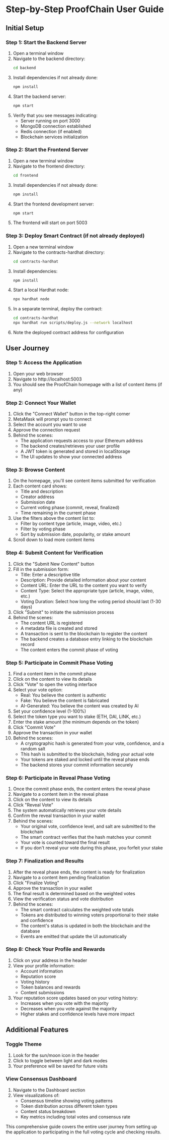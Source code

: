 
# Step-by-Step ProofChain User Guide

## Initial Setup

### Step 1: Start the Backend Server
1. Open a terminal window
2. Navigate to the backend directory:
   ```bash
   cd backend
   ```
3. Install dependencies if not already done:
   ```bash
   npm install
   ```
4. Start the backend server:
   ```bash
   npm start
   ```
5. Verify that you see messages indicating:
   - Server running on port 3000
   - MongoDB connection established
   - Redis connection (if enabled)
   - Blockchain services initialization

### Step 2: Start the Frontend Server
1. Open a new terminal window
2. Navigate to the frontend directory:
   ```bash
   cd frontend
   ```
3. Install dependencies if not already done:
   ```bash
   npm install
   ```
4. Start the frontend development server:
   ```bash
   npm start
   ```
5. The frontend will start on port 5003

### Step 3: Deploy Smart Contract (if not already deployed)
1. Open a new terminal window
2. Navigate to the contracts-hardhat directory:
   ```bash
   cd contracts-hardhat
   ```
3. Install dependencies:
   ```bash
   npm install
   ```
4. Start a local Hardhat node:
   ```bash
   npx hardhat node
   ```
5. In a separate terminal, deploy the contract:
   ```bash
   cd contracts-hardhat
   npx hardhat run scripts/deploy.js --network localhost
   ```
6. Note the deployed contract address for configuration

## User Journey

### Step 1: Access the Application
1. Open your web browser
2. Navigate to http://localhost:5003
3. You should see the ProofChain homepage with a list of content items (if any)

### Step 2: Connect Your Wallet
1. Click the "Connect Wallet" button in the top-right corner
2. MetaMask will prompt you to connect
3. Select the account you want to use
4. Approve the connection request
5. Behind the scenes:
   - The application requests access to your Ethereum address
   - The backend creates/retrieves your user profile
   - A JWT token is generated and stored in localStorage
   - The UI updates to show your connected address

### Step 3: Browse Content
1. On the homepage, you'll see content items submitted for verification
2. Each content card shows:
   - Title and description
   - Creator address
   - Submission date
   - Current voting phase (commit, reveal, finalized)
   - Time remaining in the current phase
3. Use the filters above the content list to:
   - Filter by content type (article, image, video, etc.)
   - Filter by voting phase
   - Sort by submission date, popularity, or stake amount
4. Scroll down to load more content items

### Step 4: Submit Content for Verification
1. Click the "Submit New Content" button
2. Fill in the submission form:
   - Title: Enter a descriptive title
   - Description: Provide detailed information about your content
   - Content URL: Enter the URL to the content you want to verify
   - Content Type: Select the appropriate type (article, image, video, etc.)
   - Voting Duration: Select how long the voting period should last (1-30 days)
3. Click "Submit" to initiate the submission process
4. Behind the scenes:
   - The content URL is registered
   - A metadata file is created and stored
   - A transaction is sent to the blockchain to register the content
   - The backend creates a database entry linking to the blockchain record
   - The content enters the commit phase of voting

### Step 5: Participate in Commit Phase Voting
1. Find a content item in the commit phase
2. Click on the content to view its details
3. Click "Vote" to open the voting interface
4. Select your vote option:
   - Real: You believe the content is authentic
   - Fake: You believe the content is fabricated
   - AI-Generated: You believe the content was created by AI
5. Set your confidence level (1-100%)
6. Select the token type you want to stake (ETH, DAI, LINK, etc.)
7. Enter the stake amount (the minimum depends on the token)
8. Click "Commit Vote"
9. Approve the transaction in your wallet
10. Behind the scenes:
    - A cryptographic hash is generated from your vote, confidence, and a random salt
    - This hash is submitted to the blockchain, hiding your actual vote
    - Your tokens are staked and locked until the reveal phase ends
    - The backend stores your commit information securely

### Step 6: Participate in Reveal Phase Voting
1. Once the commit phase ends, the content enters the reveal phase
2. Navigate to a content item in the reveal phase
3. Click on the content to view its details
4. Click "Reveal Vote"
5. The system automatically retrieves your vote details
6. Confirm the reveal transaction in your wallet
7. Behind the scenes:
    - Your original vote, confidence level, and salt are submitted to the blockchain
    - The smart contract verifies that the hash matches your commit
    - Your vote is counted toward the final result
    - If you don't reveal your vote during this phase, you forfeit your stake

### Step 7: Finalization and Results
1. After the reveal phase ends, the content is ready for finalization
2. Navigate to a content item pending finalization
3. Click "Finalize Voting"
4. Approve the transaction in your wallet
5. The final result is determined based on the weighted votes
6. View the verification status and vote distribution
7. Behind the scenes:
    - The smart contract calculates the weighted vote totals
    - Tokens are distributed to winning voters proportional to their stake and confidence
    - The content's status is updated in both the blockchain and the database
    - Events are emitted that update the UI automatically

### Step 8: Check Your Profile and Rewards
1. Click on your address in the header
2. View your profile information:
   - Account information
   - Reputation score
   - Voting history
   - Token balances and rewards
   - Content submissions
3. Your reputation score updates based on your voting history:
   - Increases when you vote with the majority
   - Decreases when you vote against the majority
   - Higher stakes and confidence levels have more impact

## Additional Features

### Toggle Theme
1. Look for the sun/moon icon in the header
2. Click to toggle between light and dark modes
3. Your preference will be saved for future visits

### View Consensus Dashboard
1. Navigate to the Dashboard section
2. View visualizations of:
   - Consensus timeline showing voting patterns
   - Token distribution across different token types
   - Content status breakdown
   - Key metrics including total votes and consensus rate

This comprehensive guide covers the entire user journey from setting up the application to participating in the full voting cycle and checking results.